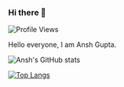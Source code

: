 ### Hi there 👋

![Profile Views](https://komarev.com/ghpvc/?username=ansh422)
<!--
**ansh422/ansh422** is a ✨ _special_ ✨ repository because its `README.md` (this file) appears on your GitHub profile.

Here are some ideas to get you started:

- 🔭 I’m currently working on ...
- 🌱 I’m currently learning ...
- 👯 I’m looking to collaborate on ...
- 🤔 I’m looking for help with ...
- 💬 Ask me about ...
- 📫 How to reach me: ...
- 😄 Pronouns: ...
- ⚡ Fun fact: ...
-->

Hello everyone, I am Ansh Gupta.


![Ansh's GitHub stats](https://github-readme-stats.vercel.app/api?username=ansh422&show_icons=true&theme=dracula) 

[![Top Langs](https://github-readme-stats.vercel.app/api/top-langs/?username=ansh422&layout=compact&theme=dracula)](https://github.com/ansh422/github-readme-stats&layout=compact)
